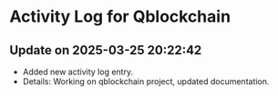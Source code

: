 # Activity Log for Qblockchain

## Update on 2025-03-25 20:22:42
- Added new activity log entry.
- Details: Working on qblockchain project, updated documentation.

